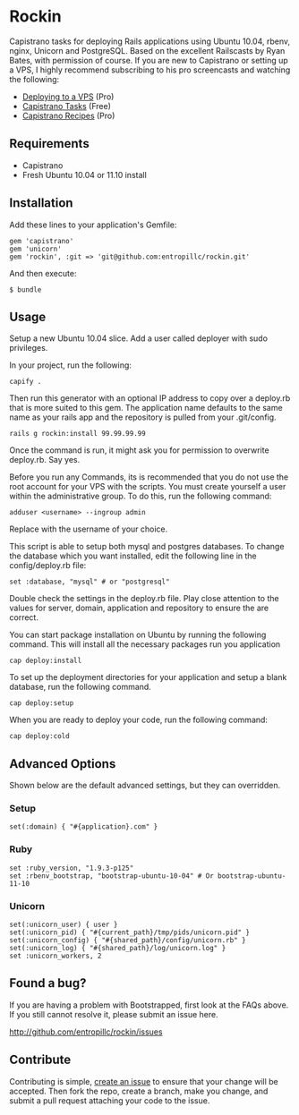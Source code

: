 # Rockin

Capistrano tasks for deploying Rails applications using Ubuntu 10.04, rbenv, nginx, Unicorn and PostgreSQL. Based on the excellent Railscasts by Ryan Bates, with permission of course. If you are new to Capistrano or setting up a VPS, I highly recommend subscribing to his pro screencasts and watching the following:

* [Deploying to a VPS](http://railscasts.com/episodes/335-deploying-to-a-vps) (Pro)
* [Capistrano Tasks](http://railscasts.com/episodes/133-capistrano-tasks-revised) (Free)
* [Capistrano Recipes](http://railscasts.com/episodes/337-capistrano-recipes) (Pro)

## Requirements

* Capistrano
* Fresh Ubuntu 10.04 or 11.10 install

## Installation

Add these lines to your application's Gemfile:

    gem 'capistrano'
    gem 'unicorn'
    gem 'rockin', :git => 'git@github.com:entropillc/rockin.git'

And then execute:

    $ bundle

## Usage

Setup a new Ubuntu 10.04 slice. Add a user called deployer with sudo privileges.

In your project, run the following:

    capify .

Then run this generator with an optional IP address to copy over a deploy.rb that is more suited to this gem.
The application name defaults to the same name as your rails app and the repository is pulled from your .git/config.

    rails g rockin:install 99.99.99.99
    
Once the command is run, it might ask you for permission to overwrite deploy.rb. Say yes.

Before you run any Commands, its is recommended that you do not use the root account for your VPS with the scripts. You must create yourself a user within the administrative group. To do this, run the following command:

    adduser <username> --ingroup admin
    
Replace <username> with the username of your choice.
  
This script is able to setup both mysql and postgres databases. To change the database which you want installed, edit the following line in the config/deploy.rb file:

    set :database, "mysql" # or "postgresql"
    
Double check the settings in the deploy.rb file. Play close attention to the values for server, domain, application and repository to ensure the are correct.

You can start package installation on Ubuntu by running the following command. This will install all the necessary packages run you application

    cap deploy:install
    
To set up the deployment directories for your application and setup a blank database, run the following command.

    cap deploy:setup
    
When you are ready to deploy your code, run the following command:

    cap deploy:cold

## Advanced Options

Shown below are the default advanced settings, but they can overridden.

### Setup

    set(:domain) { "#{application}.com" }

### Ruby

    set :ruby_version, "1.9.3-p125"
    set :rbenv_bootstrap, "bootstrap-ubuntu-10-04" # Or bootstrap-ubuntu-11-10

### Unicorn

    set(:unicorn_user) { user }
    set(:unicorn_pid) { "#{current_path}/tmp/pids/unicorn.pid" }
    set(:unicorn_config) { "#{shared_path}/config/unicorn.rb" }
    set(:unicorn_log) { "#{shared_path}/log/unicorn.log" }
    set :unicorn_workers, 2

## Found a bug?

If you are having a problem with Bootstrapped, first look at the FAQs above. If you still cannot resolve it, please submit an issue here.

http://github.com/entropillc/rockin/issues

## Contribute

Contributing is simple, [create an issue](http://github.com/entropillc/rockin/issues) to ensure that your change will be accepted. Then fork the repo, create a branch, make you change, and submit a pull request attaching your code to the issue.



